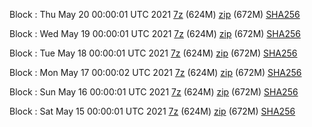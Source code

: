 Block : Thu May 20 00:00:01 UTC 2021 [7z](https://transfer.sh/12AWtZ/bootstrap.dat.20210520.7z) (624M) [zip](https://transfer.sh/PHjdQ/bootstrap.dat.20210520.zip) (672M) [SHA256](https://transfer.sh/2ZnVP/sha256.txt)

Block : Wed May 19 00:00:01 UTC 2021 [7z](https://transfer.sh/qNFUf/bootstrap.dat.20210519.7z) (624M) [zip](https://transfer.sh/7dDcG/bootstrap.dat.20210519.zip) (672M) [SHA256](https://transfer.sh/JAfEj/sha256.txt)

Block : Tue May 18 00:00:01 UTC 2021 [7z](https://transfer.sh/vFSYM/bootstrap.dat.20210518.7z) (624M) [zip](https://transfer.sh/13KgTf/bootstrap.dat.20210518.zip) (672M) [SHA256](https://transfer.sh/KyoZE/sha256.txt)

Block : Mon May 17 00:00:02 UTC 2021 [7z](https://transfer.sh/UeZwF/bootstrap.dat.20210517.7z) (624M) [zip](https://transfer.sh/tLmo9/bootstrap.dat.20210517.zip) (672M) [SHA256](https://transfer.sh/ZIsra/sha256.txt)

Block : Sun May 16 00:00:01 UTC 2021 [7z](https://transfer.sh/JkZSN/bootstrap.dat.20210516.7z) (624M) [zip](https://transfer.sh/w13a0/bootstrap.dat.20210516.zip) (672M) [SHA256](https://transfer.sh/N1SWn/sha256.txt)

Block : Sat May 15 00:00:01 UTC 2021 [7z](https://transfer.sh/kOhRH/bootstrap.dat.20210515.7z) (624M) [zip](https://transfer.sh/B5FxU/bootstrap.dat.20210515.zip) (672M) [SHA256](https://transfer.sh/mCMWk/sha256.txt)
